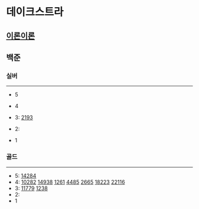 # 데이크스트라
## [이론](..%2F..%2FAlgorithmTheory%2F%EB%8D%B0%EC%9D%B4%ED%81%AC%EC%8A%A4%ED%8A%B8%EB%9D%BC.md)[이론](https://docs.python.org/ko/3/library/heapq.html)
## 백준

### 실버

---

- 5
- 4
- 3:
[2193](..%2FDP%2F2193%2F2193.md)
- 2:

- 1

### 골드

---

- 5:
[14284](14284%2F14284.md)
- 4:
[10282](10282%2F10282.md)
[14938](14938%2F14938.md)
[1261](1261%2F1261.md)
[4485](4485%2F4485.md)
[2665](2665%2F2665.md)
[18223](18223%2F18223.md)
[22116](22116%2F22116.md)
- 3:
[11779](11779%2F11779.md)
[1238](1238%2F1238.md)
- 2:
- 1

